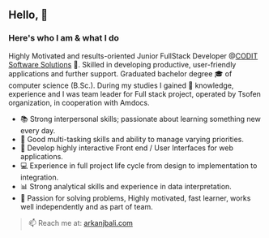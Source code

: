 ## Hello, 👋
### Here's who I am & what I do
Highly Motivated and results-oriented Junior FullStack Developer @[CODIT Software Solutions](https://codit.co.il) 💼. Skilled in developing productive, user-friendly applications and further support.
Graduated bachelor degree :mortar_board: of computer science (B.Sc.). 
During my studies I gained 🌱 knowledge, experience and I was team leader for Full stack project, operated by Tsofen organization, in cooperation with Amdocs.
  - :books: Strong interpersonal skills; passionate about learning something new every day.
  - :memo: Good multi-tasking skills and ability to manage varying priorities.
  - :iphone: Develop highly interactive Front end / User Interfaces for web applications.
  - :computer: Experience in full project life cycle from design to implementation to integration.
  - :bar_chart: Strong analytical skills and experience in data interpretation.
  - :couple: Passion for solving problems, Highly motivated, fast learner, works well independently and as part of team.
  
  > 📫 Reach me at: [arkanjbali.com](https://arkanjbali.herokuapp.com)
